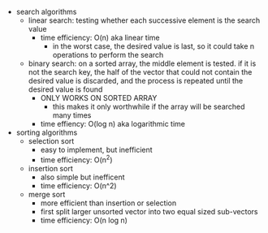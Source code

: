 - search algorithms
  - linear search: testing whether each successive element is the search value
    - time efficiency: O(n) aka linear time
      - in the worst case, the desired value is last, so it could take n operations to perform the search
  - binary search: on a sorted array, the middle element is tested. if it is not the search key, the half of the vector that could not contain the desired value is discarded, and the process is repeated until the desired value is found
    - ONLY WORKS ON SORTED ARRAY
      - this makes it only worthwhile if the array will be searched many times
    - time effiency: O(log n) aka logarithmic time
- sorting algorithms
  - selection sort
    - easy to implement, but inefficient 
    - time efficiency: O(n<sup>2</sup>)
  - insertion sort
    - also simple but inefficent
    - time efficiency: O(n^2)
  - merge sort
    - more efficient than insertion or selection 
    - first split larger unsorted vector into two equal sized sub-vectors
    - time efficiency: O(n log n)
